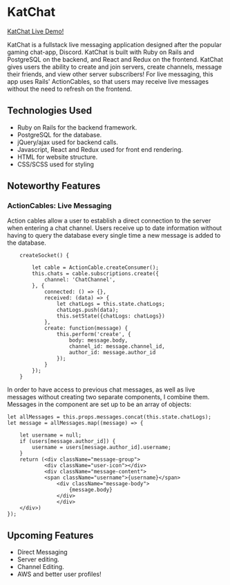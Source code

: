 # KatChat

[KatChat Live Demo!](https://kat-chat.herokuapp.com/#/login)

KatChat is a fullstack live messaging application designed after the popular gaming chat-app, Discord. KatChat is built with Ruby on Rails and PostgreSQL on the backend, and React and Redux on the frontend.  KatChat gives users the ability to create and join servers, create channels, message their friends, and view other server subscribers! For live messaging, this app uses Rails' ActionCables, so that users may receive live messages without the need to refresh on the frontend.


## Technologies Used

- Ruby on Rails for the backend framework.
- PostgreSQL for the database.
- jQuery/ajax used for backend calls.
- Javascript, React and Redux used for front end rendering.
- HTML for website structure.
- CSS/SCSS used for styling


## Noteworthy Features

### ActionCables: Live Messaging
Action cables allow a user to establish a direct connection to the server when entering a chat channel.  Users receive up to date information without having to query the database every single time a new message is added to the database.

```JS 
    createSocket() {
     
        let cable = ActionCable.createConsumer();
        this.chats = cable.subscriptions.create({
            channel: 'ChatChannel',
        }, {
            connected: () => {},
            received: (data) => {
                let chatLogs = this.state.chatLogs;
                chatLogs.push(data);
                this.setState({chatLogs: chatLogs})
            },
            create: function(message) {
                this.perform('create', {
                    body: message.body,
                    channel_id: message.channel_id,
                    author_id: message.author_id
                });
            }
        });
    }
```

In order to have access to previous chat messages, as well as live messages without creating two separate components, I combine them.  Messages in the component are set up to be an array of objects: 

```JS
let allMessages = this.props.messages.concat(this.state.chatLogs);
let message = allMessages.map((message) => {
    
    let username = null;
    if (users[message.author_id]) {
        username = users[message.author_id].username;
    }
    return (<div className="message-group">
            <div className="user-icon"></div>
            <div className="message-content">
            <span className="username">{username}</span>
                <div className="message-body">
                    {message.body}
                </div>
                </div>
    </div>)
});
```

## Upcoming Features
- Direct Messaging
- Server editing.
- Channel Editing.
- AWS and better user profiles!



